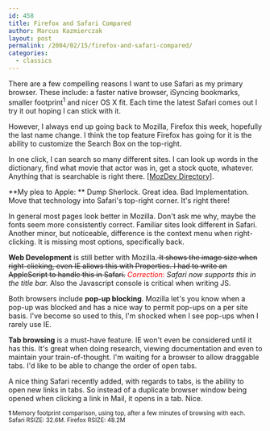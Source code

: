 ```yaml
---
id: 458
title: Firefox and Safari Compared
author: Marcus Kazmierczak
layout: post
permalink: /2004/02/15/firefox-and-safari-compared/
categories:
  - classics
---
```


There are a few compelling reasons I want to use Safari as my primary browser. These include: a faster native browser, iSyncing bookmarks, smaller footprint<sup>1</sup> and nicer OS X fit. Each time the latest Safari comes out I try it out hoping I can stick with it.

However, I always end up going back to Mozilla, Firefox this week, hopefully the last name change. I think the top feature Firefox has going for it is the ability to customize the Search Box on the top-right.

In one click, I can search so many different sites. I can look up words in the dictionary, find what movie that actor was in, get a stock quote, whatever. Anything that is searchable is right there. [[MozDev Directory][1]].

**My plea to Apple: ** Dump Sherlock. Great idea. Bad Implementation. Move that technology into Safari's top-right corner. It's right there!

In general most pages look better in Mozilla. Don't ask me why, maybe the fonts seem more consistently correct. Familiar sites look different in Safari. Another minor, but noticeable, difference is the context menu when right-clicking. It is missing most options, specifically back.

**Web Development** is still better with Mozilla.<s> It shows the image size when right-clicking, even IE allows this with Properties. I had to write an AppleScript to handle this in Safari.</s> *<font color='red'>Correction: </font> Safari now supports this in the title bar.* Also the Javascript console is critical when writing JS.

Both browsers include **pop-up blocking**. Mozilla let's you know when a pop-up was blocked and has a nice way to permit pop-ups on a per site basis. I've become so used to this, I'm shocked when I see pop-ups when I rarely use IE.

**Tab browsing** is a must-have feature. IE won't even be considered until it has this. It's great when doing research, viewing documentation and even to maintain your train-of-thought. I'm waiting for a browser to allow draggable tabs. I'd like to be able to change the order of open tabs.

A nice thing Safari recently added, with regards to tabs, is the ability to open new links in tabs. So instead of a duplicate browser window being opened when clicking a link in Mail, it opens in a tab. Nice.

<small><b>1 </b> Memory footprint comparison, using top, after a few minutes of browsing with each. Safari RSIZE: 32.6M. Firefox RSIZE: 48.2M</small>

 [1]: http://mycroftproject.com/search-engines.html
 
